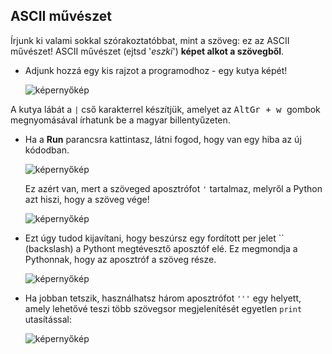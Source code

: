 ## ASCII művészet

Írjunk ki valami sokkal szórakoztatóbbat, mint a szöveg: ez az ASCII művészet! ASCII művészet (ejtsd '*eszki*') **képet alkot a szövegből**.

+ Adjunk hozzá egy kis rajzot a programodhoz - egy kutya képét!
    
    ![képernyőkép](images/me-dog.png)

A kutya lábát a `|` cső karakterrel készítjük, amelyet az <kbd>AltGr + w </kbd> gombok megnyomásával írhatunk be a magyar billentyűzeten.

+ Ha a **Run** parancsra kattintasz, látni fogod, hogy van egy hiba az új kódodban.
    
    ![képernyőkép](images/me-dog-bug.png)
    
    Ez azért van, mert a szöveged aposztrófot `'` tartalmaz, melyről a Python azt hiszi, hogy a szöveg vége!
    
    ![képernyőkép](images/me-dog-quote.png)

+ Ezt úgy tudod kijavítani, hogy beszúrsz egy fordított per jelet `` (backslash) a Pythont megtévesztő aposztóf elé. Ez megmondja a Pythonnak, hogy az aposztróf a szöveg része.
    
    ![képernyőkép](images/me-dog-bug-fix.png)

+ Ha jobban tetszik, használhatsz három aposztrófot `'''` egy helyett, amely lehetővé teszi több szövegsor megjelenítését egyetlen `print` utasítással:
    
    ![képernyőkép](images/me-dog-triple-quote.png)